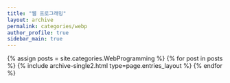 ```yaml
---
title: "웹 프로그래밍"
layout: archive
permalink: categories/webp
author_profile: true
sidebar_main: true
---
```


{% assign posts = site.categories.WebProgramming %}
{% for post in posts %} {% include archive-single2.html type=page.entries_layout %} {% endfor %}